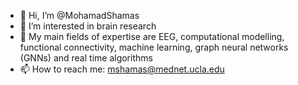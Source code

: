 - 👋 Hi, I’m @MohamadShamas
- 👀 I’m interested in brain research
- 🌱 My main fields of expertise are EEG, computational modelling, functional connectivity, machine learning, graph neural networks (GNNs) and real time algorithms
- 📫 How to reach me: mshamas@mednet.ucla.edu

<!---
MohamadShamas/MohamadShamas is a ✨ special ✨ repository because its `README.md` (this file) appears on your GitHub profile.
You can click the Preview link to take a look at your changes.
--->
